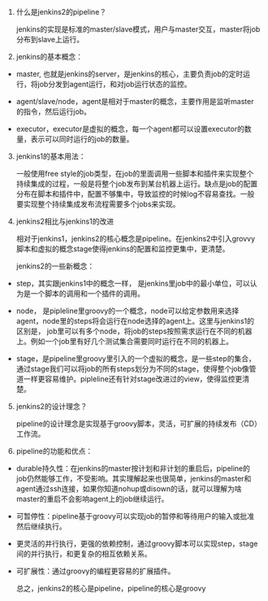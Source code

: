 1. 什么是jenkins2的pipeline？

    jenkins的实现是标准的master/slave模式，用户与master交互，master将job分布到slave上运行。

2. jenkins的基本概念：
+ master, 也就是jenkins的server，是jenkins的核心，主要负责job的定时运行，将job分发到agent运行，和对job运行状态的监控。

+ agent/slave/node，agent是相对于master的概念，主要作用是监听master的指令，然后运行job。

+ executor，executor是虚拟的概念，每一个agent都可以设置executor的数量，表示可以同时运行的job的数量。

3. jenkins1的基本用法：

    一般使用free style的job类型，在job的里面调用一些脚本和插件来实现整个持续集成的过程，一般是将整个job发布到某台机器上运行。缺点是job的配置分布在脚本和插件中，配置不够集中，导致监控的时候log不容易查找。一般要实现整个持续集成发布流程需要多个jobs来实现。

4. jenkins2相比与jenkins1的改进

    相对于jenkins1，jenkins2的核心概念是pipeline。在jenkins2中引入grovvy脚本和虚拟的概念stage使得jenkins的配置和监控更集中，更清楚。

    jenkins2的一些新概念：
+ step，其实跟jenkins1中的概念一样， 是jenkins里job中的最小单位，可以认为是一个脚本的调用和一个插件的调用。

+ node， 是pipleline里groovy的一个概念，node可以给定参数用来选择agent，node里的steps将会运行在node选择的agent上。这里与jenkins1的区别是， job里可以有多个node，将job的steps按照需求运行在不同的机器上。例如一个job里有好几个测试集合需要同时运行在不同的机器上。

+ stage，是pipeline里groovy里引入的一个虚拟的概念，是一些step的集合，通过stage我们可以将job的所有steps划分为不同的stage，使得整个job像管道一样更容易维护。pipleline还有针对stage改进过的view，使得监控更清楚。

5. jenkins2的设计理念？

    pipeline的设计理念是实现基于groovy脚本，灵活，可扩展的持续发布（CD）工作流。
6. pipeline的功能和优点：

+ durable持久性：在jenkins的master按计划和非计划的重启后，pipeline的job仍然能够工作，不受影响。其实理解起来也很简单，jenkins的master和agent通过ssh连接，如果你知道nohup或disown的话，就可以理解为啥master的重启不会影响agent上的job继续运行。

+ 可暂停性：pipeline基于groovy可以实现job的暂停和等待用户的输入或批准然后继续执行。

+ 更灵活的并行执行，更强的依赖控制，通过groovy脚本可以实现step，stage间的并行执行，和更复杂的相互依赖关系。

+ 可扩展性：通过groovy的编程更容易的扩展插件。

    总之，jenkins2的核心是pipeline，pipeline的核心是groovy
